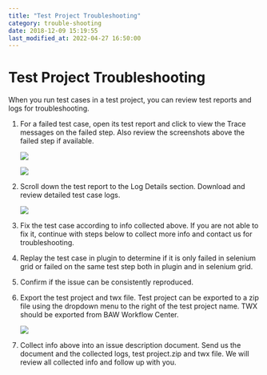 ```yaml
---
title: "Test Project Troubleshooting"
category: trouble-shooting
date: 2018-12-09 15:19:55
last_modified_at: 2022-04-27 16:50:00
---
```


# Test Project Troubleshooting
When you run test cases in a test project, you can review test reports and logs for troubleshooting.


1. For a failed test case, open its test report and click to view the Trace messages on the failed step. Also review the screenshots above the failed step if available.

   ![][test_project_test_report]

   ![][test_project_test_step_trace]

2. Scroll down the test report to the Log Details section. Download and review detailed test case logs.

   ![][test_project_test_logs]

3. Fix the test case according to info collected above. If you are not able to fix it, continue with steps below to collect more info and contact us for troubleshooting.


4. Replay the test case in plugin to determine if it is only failed in selenium grid or failed on the same test step both in plugin and in selenium grid. 

5. Confirm if the issue can be consistently reproduced.

6. Export the test project and twx file. Test project can be exported to a zip file using the dropdown menu to the right of the test project name. TWX should be exported from BAW Workflow Center.

   ![][test_project_export]

7. Collect info above into an issue description document. Send us the document and the collected logs, test project.zip and twx file. We will review all collected info and follow up with you.

[test_project_test_report]: ../images/troubleshooting/test_project_test_report.png
[test_project_test_step_trace]: ../images/troubleshooting/test_project_test_step_trace.png
[test_project_test_logs]: ../images/troubleshooting/test_project_test_logs.png
[test_project_export]: ../images/troubleshooting/test_project_export.png
